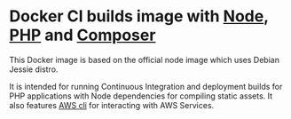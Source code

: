 # Docker CI builds image with [Node], [PHP] and [Composer]

This Docker image is based on the official node image which uses Debian Jessie distro.

It is intended for running Continuous Integration and deployment builds for PHP applications with Node dependencies for compiling static assets. It also features [AWS cli] for interacting with AWS Services.

[Node]: https://nodejs.org/
[PHP]: https://php.net/
[Composer]: https://getcomposer.org/
[AWS cli]: https://aws.amazon.com/cli/
